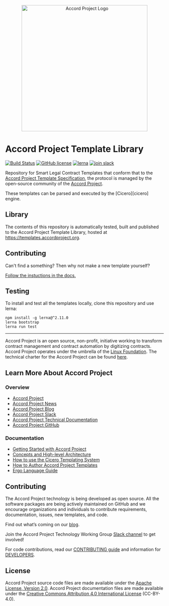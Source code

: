 <p align="center">
  <a href="https://www.accordproject.org/">
    <img src="assets/images/APLogo.png" alt="Accord Project Logo" width="400" />
  </a>
</p>

# Accord Project Template Library

[![Build Status](https://travis-ci.org/accordproject/cicero-template-library.svg?branch=master)](https://travis-ci.org/accordproject/cicero-template-library)
[![GitHub license](https://img.shields.io/github/license/accordproject/cicero-template-library)](https://github.com/accordproject/cicero-template-library/blob/master/LICENSE)
[![lerna](https://img.shields.io/badge/maintained%20with-lerna-cc00ff.svg)](https://lernajs.io/)
[![join slack](https://img.shields.io/badge/Slack-Join%20Slack-blue)](https://accord-project-slack-signup.herokuapp.com/)

Repository for Smart Legal Contract Templates that conform that to the [Accord Project Template Specification][techspec], the protocol is managed by the open-source community of the [Accord Project][aphome]. 

These templates can be parsed and executed by the [Cicero][cicero] engine.

## Library

The contents of this repository is automatically tested, built and published to the 
Accord Project Template Library, hosted at https://templates.accordproject.org.

## Contributing

Can't find a something? Then why not make a new template yourself? 

[Follow the instuctions in the docs.][ctlguide]

## Testing

To install and test all the templates locally, clone this repository and use lerna:
```
npm install -g lerna@^2.11.0
lerna bootstrap
lerna run test
```

---

Accord Project is an open source, non-profit, initiative working to transform contract management and contract automation by digitizing contracts. Accord Project operates under the umbrella of the [Linux Foundation][linuxfound]. The technical charter for the Accord Project can be found [here][charter].

## Learn More About Accord Project

### Overview
* [Accord Project][apmain]
* [Accord Project News][apnews]
* [Accord Project Blog][apblog]
* [Accord Project Slack][apslack]
* [Accord Project Technical Documentation][apdoc]
* [Accord Project GitHub][apgit]


### Documentation
* [Getting Started with Accord Project][docwelcome]
* [Concepts and High-level Architecture][dochighlevel]
* [How to use the Cicero Templating System][doccicero]
* [How to Author Accord Project Templates][docstudio]
* [Ergo Language Guide][docergo]

## Contributing

The Accord Project technology is being developed as open source. All the software packages are being actively maintained on GitHub and we encourage organizations and individuals to contribute requirements, documentation, issues, new templates, and code.

Find out what’s coming on our [blog][apblog].

Join the Accord Project Technology Working Group [Slack channel][apslack] to get involved!

For code contributions, read our [CONTRIBUTING guide][contributing] and information for [DEVELOPERS][developers].

## License <a name="license"></a>

Accord Project source code files are made available under the [Apache License, Version 2.0][apache].
Accord Project documentation files are made available under the [Creative Commons Attribution 4.0 International License][creativecommons] (CC-BY-4.0).

[techspec]: https://docs.google.com/document/d/1UacA_r2KGcBA2D4voDgGE8jqid-Uh4Dt09AE-shBKR0
[aphome]: https://accordproject.org
[ctlguide]: https://docs.accordproject.org/docs/cicero-tutorial.html#creating-a-new-template

[linuxfound]: https://www.linuxfoundation.org
[charter]: https://github.com/accordproject/cicero-template-library/blob/master/CHARTER.md
[apmain]: https://accordproject.org/ 
[apworkgroup]: https://calendar.google.com/calendar/event?action=TEMPLATE&tmeid=MjZvYzIzZHVrYnI1aDVzbjZnMHJqYmtwaGlfMjAxNzExMTVUMjEwMDAwWiBkYW5AY2xhdXNlLmlv&tmsrc=dan%40clause.io
[apblog]: https://medium.com/@accordhq
[apnews]: https://www.accordproject.org/news/
[apgit]:  https://github.com/accordproject/
[apdoc]: https://docs.accordproject.org/
[apslack]: https://accord-project-slack-signup.herokuapp.com

[docspec]: https://docs.accordproject.org/docs/spec-overview.html
[docwelcome]: https://docs.accordproject.org/docs/accordproject.html
[dochighlevel]: https://docs.accordproject.org/docs/spec-concepts.html
[docergo]: https://docs.accordproject.org/docs/logic-ergo.html
[docstart]: https://docs.accordproject.org/docs/accordproject.html
[doccicero]: https://docs.accordproject.org/docs/basic-use.html
[docstudio]: https://docs.accordproject.org/docs/advanced-latedelivery.html

[contributing]: https://github.com/accordproject/cicero-template-library/blob/master/CONTRIBUTING.md
[developers]: https://github.com/accordproject/cicero-template-library/blob/master/DEVELOPERS.md

[apache]: https://github.com/accordproject/template-studio-v2/blob/master/LICENSE
[creativecommons]: http://creativecommons.org/licenses/by/4.0/